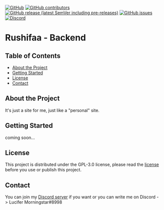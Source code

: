 [![GitHub](https://img.shields.io/github/license/Rushifaaa/rushifaaa-site?style=flat-square)](./LICENSE)
[![GitHub contributors](https://img.shields.io/github/contributors/Rushifaaa/rushifaaa-site?style=flat-square)](https://github.com/Rushifaaa/rushifaaa-site/graphs/contributors)
[![GitHub release (latest SemVer including pre-releases)](https://img.shields.io/github/v/release/Rushifaaa/rushifaaa-site?include_prereleases&sort=semver&style=flat-square)](https://github.com/Rushifaaa/rushifaaa-site/releases)
[![GitHub issues](https://img.shields.io/github/issues/Rushifaaa/rushifaaa-site?style=flat-square)](https://github.com/Rushifaaa/rushifaaa-site/issues)
[![Discord](https://img.shields.io/discord/508727953350328320?style=flat-square)](https://discord.gg/kFqWZtv)

<p align="center">
  <h1>Rushifaa - Backend</h1>
</p>



## Table of Contents
- [About the Project](#about-the-project)
- [Getting Started](#getting-started)
- [License](#license)
- [Contact](#contact)


## About the Project
It's just a site for me, just like a "personal" site.


## Getting Started
coming soon...


## License
This project is distributed under the GPL-3.0 license, please read the [license](./LICENSE) before you use or publish this project. 


## Contact
You can join my [Discord server](https://discord.gg/kFqWZtv) if you want or you can write me on Discord -> Lucifer Morningstar#8998
